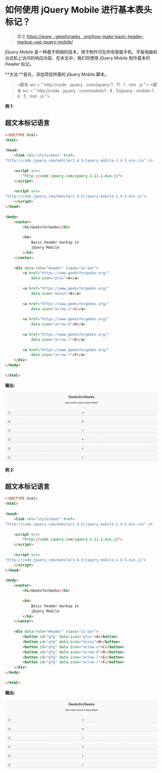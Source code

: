 # 如何使用 jQuery Mobile 进行基本表头标记？

> 原文:[https://www . geesforgeks . org/how-make-basic-header-markup-use-jquery-mobile/](https://www.geeksforgeeks.org/how-to-make-basic-header-markup-using-jquery-mobile/)

jQuery Mobile 是一种基于网络的技术，用于制作可在所有智能手机、平板电脑和台式机上访问的响应内容。在本文中，我们将使用 jQuery Mobile 制作基本的 Header 标记。

**方法:**首先，添加项目所需的 jQuery Mobile 脚本。

> <link rel="”stylesheet”" href="”http://code.jquery.com/mobile/1.4.5/jquery.mobile-1.4.5.min.css”/">
> <脚本 src = " http://code . jquery . com/jquery-1 . 11 . 1 . min . js "></脚本>
> <脚本 src = " http://code . jquery . com/mobile/1 . 4 . 5/jquery . mobile-1 . 4 . 5 . min . js "></脚本>

**例 1:**

## 超文本标记语言

```html
<!DOCTYPE html>
<html>

<head>
    <link rel="stylesheet" href=
"http://code.jquery.com/mobile/1.4.5/jquery.mobile-1.4.5.min.css" />

    <script src=
        "http://code.jquery.com/jquery-1.11.1.min.js">
    </script>

    <script src=
"http://code.jquery.com/mobile/1.4.5/jquery.mobile-1.4.5.min.js">
    </script>
</head>

<body>
    <center>
        <h1>GeeksforGeeks</h1>

        <h4>
            Basic header markup in 
            jQuery Mobile
        </h4>
    </center>

    <div data-role="Header" class="ui-bar">
        <a href="https://www.geeksforgeeks.org/"
            data-icon="plus">A</a>

        <a href="https://www.geeksforgeeks.org/"
            data-icon="minus">B</a>

        <a href="https://www.geeksforgeeks.org/"
            data-icon="arrow-u">C</a>

        <a href="https://www.geeksforgeeks.org/"
            data-icon="arrow-d">D</a>

        <a href="https://www.geeksforgeeks.org/"
            data-icon="arrow-l">E</a>

        <a href="https://www.geeksforgeeks.org/"
            data-icon="arrow-r">F</a>
    </div>
</body>

</html>
```

**输出:**

![](img/af2743a3b6154b23645b9b993c416c77.png)

**例 2:**

## 超文本标记语言

```html
<!DOCTYPE html>
<html>

<head>
    <link rel="stylesheet" href=
"http://code.jquery.com/mobile/1.4.5/jquery.mobile-1.4.5.min.css" />

    <script src=
        "http://code.jquery.com/jquery-1.11.1.min.js">
    </script>

    <script src=
"http://code.jquery.com/mobile/1.4.5/jquery.mobile-1.4.5.min.js">
    </script>
</head>

<body>
    <center>
        <h1>GeeksforGeeks</h1>

        <h4>
            Basic header markup in 
            jQuery Mobile
        </h4>
    </center>

    <div data-role="Header" class="ui-bar">
        <button id="gfg" data-icon="plus">A</button>
        <button id="gfg" data-icon="minus">B</button>
        <button id="gfg" data-icon="arrow-u">C</button>
        <button id="gfg" data-icon="arrow-d">D</button>
        <button id="gfg" data-icon="arrow-l">E</button>
        <button id="gfg" data-icon="arrow-r">F</button>
    </div>
</body>

</html> 
```

**输出:**

![](img/af2743a3b6154b23645b9b993c416c77.png)